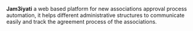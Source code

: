 **Jam3iyati**
a web based platform for new associations approval process automation, it helps different administrative structures to communicate easily and track the agreement process of the associations.
